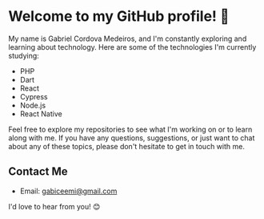 # Welcome to my GitHub profile! 👋

My name is Gabriel Cordova Medeiros, and I'm constantly exploring and learning about technology. Here are some of the technologies I'm currently studying:

- PHP
- Dart
- React
- Cypress
- Node.js
- React Native
  
Feel free to explore my repositories to see what I'm working on or to learn along with me. If you have any questions, suggestions, or just want to chat about any of these topics, please don't hesitate to get in touch with me.

## Contact Me

- Email: [gabiceemi@gmail.com](mailto:gabiceemi@gmail.com)

I'd love to hear from you! 😊
